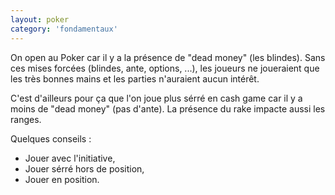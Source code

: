 ```yaml
---
layout: poker
category: 'fondamentaux'
---
```


<p>
On open au Poker car il y a la présence de "dead money" (les blindes). Sans ces mises forcées (blindes, ante, options, ...), les joueurs ne joueraient que les très bonnes mains et les parties n'auraient aucun intérêt.
</p>

<p>
C'est d'ailleurs pour ça que l'on joue plus sérré en cash game car il y a moins de "dead money" (pas d'ante). La présence du rake impacte aussi les ranges.
</p>

<p>
Quelques conseils :
</p>

<ul>
  <li>Jouer avec l'initiative,</li>
  <li>Jouer sérré hors de position,</li>
  <li>Jouer en position.</li>
</ul>

